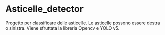 # Asticelle_detector
Progetto per classificare delle asticelle. Le asticelle possono essere destra o sinistra. Viene sfruttata la libreria Opencv e YOLO v5.
